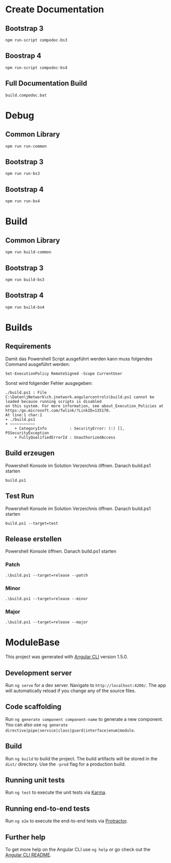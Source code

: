 # Create Documentation

## Bootstrap 3
```
npm run-script compodoc-bs3
```
## Boostrap 4
```
npm run-script compodoc-bs4
```

## Full Documentation Build
```
build.compodoc.bat
```

# Debug

## Common Library
```
npm run run-common
```

## Bootstrap 3
```
npm run run-bs3
```

## Bootstrap 4
```
npm run run-bs4
```

# Build

## Common Library
```
npm run build-common
```

## Bootstrap 3
```
npm run build-bs3
```

## Bootstrap 4
```
npm run build-bs4
```

# Builds

## Requirements

Damit das Powershell Script ausgeführt werden kann muss folgendes Command ausgeführt werden:

```
Set-ExecutionPolicy RemoteSigned -Scope CurrentUser
```

Sonst wird folgender Fehler ausgegeben:

```
./build.ps1 : File C:\Daten\jNetwork\ch.jnetwork.angularcontrols\build.ps1 cannot be loaded because running scripts is disabled    
on this system. For more information, see about_Execution_Policies at https:/go.microsoft.com/fwlink/?LinkID=135170.
At line:1 char:1
+ ./build.ps1
+ ~~~~~~~~~~~
    + CategoryInfo          : SecurityError: (:) [], PSSecurityException
    + FullyQualifiedErrorId : UnauthorizedAccess
```

## Build erzeugen

Powershell Konsole im Solution Verzeichnis öffnen. Danach build.ps1 starten

```
build.ps1
```

## Test Run

Powershell Konsole im Solution Verzeichnis öffnen. Danach build.ps1 starten

```
build.ps1 --target=test
```

## Release erstellen

Powershell Konsole öffnen. Danach build.ps1 starten

### Patch

```
.\build.ps1 --target=release --patch
```

### Minor

```
.\build.ps1 --target=release --minor
```


### Major

```
.\build.ps1 --target=release --major
```


# ModuleBase

This project was generated with [Angular CLI](https://github.com/angular/angular-cli) version 1.5.0.

## Development server

Run `ng serve` for a dev server. Navigate to `http://localhost:4200/`. The app will automatically reload if you change any of the source files.

## Code scaffolding

Run `ng generate component component-name` to generate a new component. You can also use `ng generate directive|pipe|service|class|guard|interface|enum|module`.

## Build

Run `ng build` to build the project. The build artifacts will be stored in the `dist/` directory. Use the `-prod` flag for a production build.

## Running unit tests

Run `ng test` to execute the unit tests via [Karma](https://karma-runner.github.io).

## Running end-to-end tests

Run `ng e2e` to execute the end-to-end tests via [Protractor](http://www.protractortest.org/).

## Further help

To get more help on the Angular CLI use `ng help` or go check out the [Angular CLI README](https://github.com/angular/angular-cli/blob/master/README.md).
